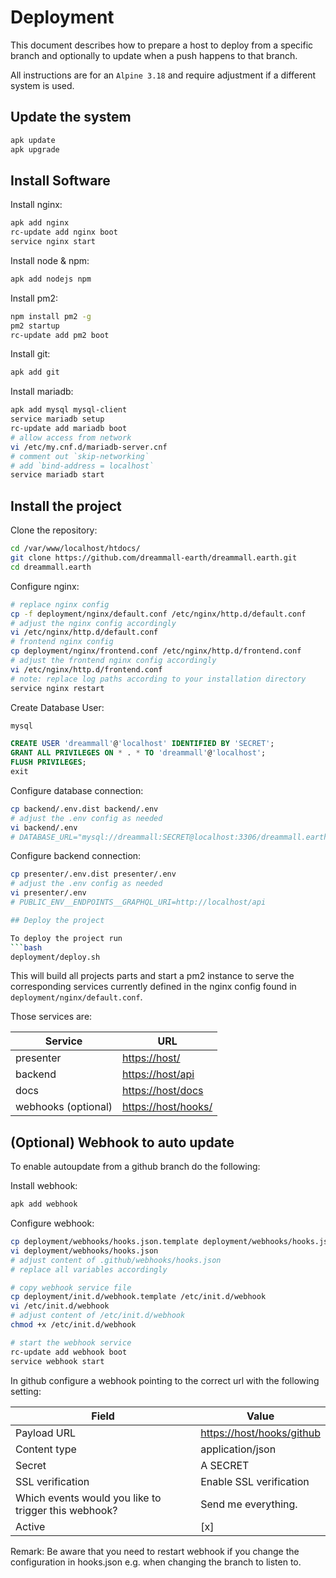 # Deployment

This document describes how to prepare a host to deploy from a specific branch and optionally to update when a push happens to that branch.

All instructions are for an `Alpine 3.18` and require adjustment if a different system is used.

## Update the system
```bash
apk update
apk upgrade
```

## Install Software
Install nginx:
```bash
apk add nginx
rc-update add nginx boot
service nginx start
```

Install node & npm:
```bash
apk add nodejs npm
```

Install pm2:
```bash
npm install pm2 -g
pm2 startup
rc-update add pm2 boot
```

Install git:
```bash
apk add git
```

Install mariadb:
```bash
apk add mysql mysql-client
service mariadb setup
rc-update add mariadb boot
# allow access from network
vi /etc/my.cnf.d/mariadb-server.cnf
# comment out `skip-networking`
# add `bind-address = localhost`
service mariadb start
```

## Install the project

Clone the repository:
```bash
cd /var/www/localhost/htdocs/
git clone https://github.com/dreammall-earth/dreammall.earth.git
cd dreammall.earth
```

Configure nginx:
```bash
# replace nginx config
cp -f deployment/nginx/default.conf /etc/nginx/http.d/default.conf
# adjust the nginx config accordingly
vi /etc/nginx/http.d/default.conf
# frontend nginx config
cp deployment/nginx/frontend.conf /etc/nginx/http.d/frontend.conf
# adjust the frontend nginx config accordingly
vi /etc/nginx/http.d/frontend.conf
# note: replace log paths according to your installation directory
service nginx restart
```

Create Database User:
```bash
mysql
```
```sql
CREATE USER 'dreammall'@'localhost' IDENTIFIED BY 'SECRET';
GRANT ALL PRIVILEGES ON * . * TO 'dreammall'@'localhost';
FLUSH PRIVILEGES;
exit
```

Configure database connection:
```bash
cp backend/.env.dist backend/.env
# adjust the .env config as needed
vi backend/.env
# DATABASE_URL="mysql://dreammall:SECRET@localhost:3306/dreammall.earth"
```

Configure backend connection:
```bash
cp presenter/.env.dist presenter/.env
# adjust the .env config as needed
vi presenter/.env
# PUBLIC_ENV__ENDPOINTS__GRAPHQL_URI=http://localhost/api

## Deploy the project

To deploy the project run
```bash
deployment/deploy.sh
```

This will build all projects parts and start a pm2 instance to serve the corresponding services currently defined in the nginx config found in `deployment/nginx/default.conf`.

Those services are:

| Service             | URL                                        |
|---------------------|--------------------------------------------|
| presenter           | [https://host/](https://host/)             |
| backend             | [https://host/api](https://host/api)       |
| docs                | [https://host/docs](https://host/docs)     |
| webhooks (optional) | [https://host/hooks/](https://host/hooks/) |

## (Optional) Webhook to auto update

To enable autoupdate from a github branch do the following:

Install webhook:
```bash
apk add webhook
```

Configure webhook:
```bash
cp deployment/webhooks/hooks.json.template deployment/webhooks/hooks.json
vi deployment/webhooks/hooks.json
# adjust content of .github/webhooks/hooks.json
# replace all variables accordingly

# copy webhook service file
cp deployment/init.d/webhook.template /etc/init.d/webhook
vi /etc/init.d/webhook
# adjust content of /etc/init.d/webhook
chmod +x /etc/init.d/webhook

# start the webhook service
rc-update add webhook boot
service webhook start
```

In github configure a webhook pointing to the correct url with the following setting:

| Field                                                | Value                                                  |
|------------------------------------------------------|--------------------------------------------------------|
| Payload URL                                          | [https://host/hooks/github](https://host/hooks/github) |
| Content type                                         | application/json                                       |
| Secret                                               | A SECRET                                               |
| SSL verification                                     | Enable SSL verification                                |
| Which events would you like to trigger this webhook? | Send me everything.                                    |
| Active                                               | [x]                                                    |

Remark: Be aware that you need to restart webhook if you change the configuration in hooks.json e.g. when changing the branch to listen to.
